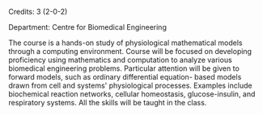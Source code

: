 Credits: 3 (2-0-2)

Department: Centre for Biomedical Engineering

The course is a hands-on study of physiological mathematical models through a computing environment. Course will be focused on developing proficiency using mathematics and computation to analyze various biomedical engineering problems. Particular attention will be given to forward models, such as ordinary differential equation- based models drawn from cell and systems' physiological processes. Examples include biochemical reaction networks, cellular homeostasis, glucose-insulin, and respiratory systems. All the skills will be taught in the class.
